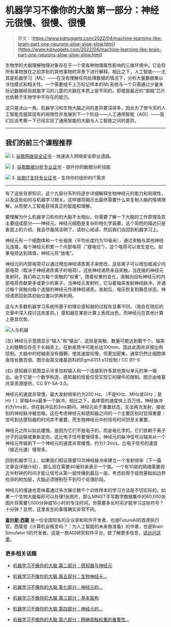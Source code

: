 # 机器学习不像你的大脑 第一部分：神经元很慢、很慢、很慢

> 原文：[https://www.kdnuggets.com/2022/04/machine-learning-like-brain-part-one-neurons-slow-slow-slow.html](https://www.kdnuggets.com/2022/04/machine-learning-like-brain-part-one-neurons-slow-slow-slow.html)

生物学的大脑理解物理对象存在于一个受各种物理属性影响的三维环境中。它会将所有事物放在之前学到的其他事物的背景下进行解释。相比之下，人工智能——尤其是机器学习（ML）——在没有理解任何处理数据的情况下，分析大量数据集以寻找模式和相关性。一个需要成千上万标记样本的ML系统与一个只需通过少量未标记数据经验就能学习的儿童的大脑在本质上是不同的。即使是最近的“类脑”芯片也依赖于生物学中不存在的能力。

这只是冰山一角。机器学习和生物大脑之间的差异要深得多，因此为了使今天的人工智能克服其固有的局限性并发展到下一个阶段——人工通用智能（AGI）——我们应该考察一下已经实现了通用智能的大脑与人工智能之间的差异。

* * *

## 我们的前三个课程推荐

![](../Images/0244c01ba9267c002ef39d4907e0b8fb.png) 1\. [谷歌网络安全证书](https://www.kdnuggets.com/google-cybersecurity) - 快速进入网络安全职业道路。

![](../Images/e225c49c3c91745821c8c0368bf04711.png) 2\. [谷歌数据分析专业证书](https://www.kdnuggets.com/google-data-analytics) - 提升你的数据分析技能

![](../Images/0244c01ba9267c002ef39d4907e0b8fb.png) 3\. [谷歌IT支持专业证书](https://www.kdnuggets.com/google-itsupport) - 支持你的组织的IT需求

* * *

有了这些背景知识，这个九部分系列将逐步详细解释生物神经元的能力和局限性，以及这些如何与机器学习相关。这样做将揭示出最终需要什么来复制人脑的情境理解，从而使人工智能获得真正的智能和理解。

要理解为什么机器学习和你的大脑不太相似，你需要了解一下大脑的工作原理及其主要组成部分——神经元。神经元细胞是复杂的电化学装置，这个简短的描述只是表面上的介绍。我会尽量简洁明了，请耐心阅读，然后我们会回到机器学习上。

神经元有一个细胞体和一个长轴突（平均长度约为10毫米），通过突触与其他神经元连接。每个神经元积累一个内部电荷（“膜电位”），这个电荷可以发生变化。如果电荷达到阈值，神经元将“放电”。

神经元的内部电荷可以通过增加神经递质离子来修改，这些离子可以增加或减少内部电荷（取决于神经递质离子的电荷）。这些神经递质来自突触，当连接的神经元发射时，我们称之为每个突触的“权重”。随着权重的变化，突触向目标神经元的内部电荷贡献更多或更少的离子。当神经元发射时，它沿着轴突发射神经脉冲，并通过每个突触向每个连接的神经元传递神经递质。发射后，电压恢复到静息状态，神经递质回到其初始位置以供再利用。

这与大多数机器学习系统所基于的理论感知器的过程有显著不同。（我会在随后的文章中深入探讨这些差异。）感知器在某些计算上表现出色，而神经元在其他计算上更具优势。

![人与机器](../Images/583cad9fe5ced185288db10a55efce8c.png)

(左) 神经元示意图显示“输入”和“输出”，这些是突触，数量可能达到数千个。轴突上的髓鞘仅存在于长轴突上，在新皮质中可能长达100mm，因此此图并非按比例绘制。大脑中的短轴突没有髓鞘，使其速度较慢，但更加密集，通常仍然比细胞体直径长数百倍。图示由英文维基百科的Egm4313.s12绘制 / CC BY-S

(右) 感知器示意图显示许多加权输入和一个连接到许多其他类似单元的单一输出。由于它是一个数学构造，感知器的性能仅受实现它的硬件的限制。图示由维基共享资源提供，CC BY-SA-3.0。

神经元的速度非常慢，最大发射频率约为250 Hz。（不是KHz、MHz或GHz；是Hz！）即每4ms最多一个脉冲。相比之下，晶体管的速度快上百万倍。神经脉冲约为1ms长，但在脉冲后的3ms期间，神经元处于重置状态，无法再次发射，接收到的神经脉冲被忽略。这在考虑神经元和感知器之间的一个主要区别时显得重要：信号到达感知器的时间并不重要，而生物神经元中的信号时间则至关重要。

神经元之所以如此缓慢，是因为它们不是电子的，而是电化学的。它们依赖于离子分子的运输或重新定向，这比电子信号要慢得多。神经元的脉冲信号沿轴突从一个神经元传输到下一个神经元的速度非常缓慢，约为1-2m/s，比电子信号的速度（接近光速）慢得多。

回到机器学习上，如果我们假设需要10次神经脉冲来建立一个发射频率（下一篇文章会详细介绍），那么现在需要40毫秒来表示一个值。一个有10层的网络需要将近半秒钟的时间才能让信号从第一层传播到最后一层。考虑到用于视觉基础如边界检测的附加层，大脑必须限制在不到10个处理阶段。

神经元的慢速也意味着通过多次展示数千个训练样本的学习方法是不切实际的。如果一个生物大脑每秒可以处理1张图片，那么MNIST手写数字数据集中的60,000张图片将需要1,000分钟或16小时的专注时间。你需要多长时间才能学习这些符号？十分钟？显然，这里发生的事情确实非常不同。

**[查尔斯·西蒙](https://futureai.guru/Founder.aspx)** 是一位全国知名的企业家和软件开发者，也是FutureAI的首席执行官。西蒙是《计算机会叛变吗？：为人工智能的未来做准备》的作者，也是Brain Simulator II的开发者，这是一款AGI研究软件平台。欲了解更多信息，[请访问这里](https://futureai.guru/Founder.aspx)。

### 更多相关话题

+   [机器学习不像你的大脑 第二部分：感知器与神经元](https://www.kdnuggets.com/2022/05/machine-learning-like-brain-part-two-perceptrons-neurons.html)

+   [机器学习不像你的大脑 第五部分：生物神经元…](https://www.kdnuggets.com/2022/07/machine-learning-like-brain-part-5-biological-neurons-cant-summation-inputs.html)

+   [机器学习不像你的大脑 第七部分：神经元的…](https://www.kdnuggets.com/2022/08/machine-learning-like-brain-part-seven-neurons-good.html)

+   [机器学习不像你的大脑 第三部分：基本架构](https://www.kdnuggets.com/2022/06/machine-learning-like-brain-part-3-fundamental-architecture.html)

+   [机器学习不像你的大脑 第四部分：神经元的…](https://www.kdnuggets.com/2022/06/machine-learning-like-brain-part-4-neuron-limited-ability-represent-precise-values.html)

+   [机器学习不像你的大脑 第六部分：精确突触权重的重要性…](https://www.kdnuggets.com/2022/08/machine-learning-like-brain-part-6-importance-precise-synapse-weights-ability-set-quickly.html)
